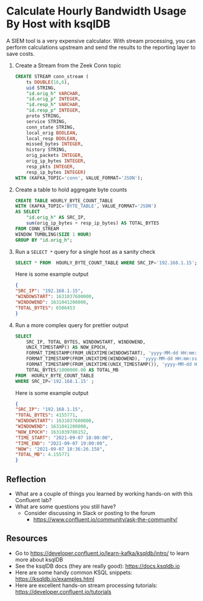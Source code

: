 # Calculate Hourly Bandwidth Usage By Host with ksqlDB


A SIEM tool is a very expensive calculator. With stream processing, you can perform calculations upstream and send the results to the reporting layer to save costs.

1. Create a Stream from the Zeek Conn topic
    ```sql
    CREATE STREAM conn_stream (
        ts DOUBLE(16,6),
        uid STRING,
        "id.orig_h" VARCHAR,
        "id.orig_p" INTEGER,
        "id.resp_h" VARCHAR,
        "id.resp_p" INTEGER,
        proto STRING,
        service STRING,
        conn_state STRING,
        local_orig BOOLEAN,
        local_resp BOOLEAN,
        missed_bytes INTEGER,
        history STRING,
        orig_packets INTEGER,
        orig_ip_bytes INTEGER,
        resp_pkts INTEGER,
        resp_ip_bytes INTEGER)
    WITH (KAFKA_TOPIC='conn', VALUE_FORMAT='JSON');
    ```
2. Create a table to hold aggregate byte counts
    ```sql
    CREATE TABLE HOURLY_BYTE_COUNT_TABLE
    WITH (KAFKA_TOPIC='BYTE_TABLE', VALUE_FORMAT='JSON')
    AS SELECT
        "id.orig_h" AS SRC_IP,
        sum(orig_ip_bytes + resp_ip_bytes) AS TOTAL_BYTES
    FROM CONN_STREAM
    WINDOW TUMBLING(SIZE 1 HOUR)
    GROUP BY "id.orig_h";
    ```
3. Run a ```SELECT *``` query for a single host as a sanity check
    ```sql
    SELECT * FROM  HOURLY_BYTE_COUNT_TABLE WHERE SRC_IP='192.168.1.15';
    ```
    Here is some example output
    ```json
    {
    "SRC_IP": "192.168.1.15",
    "WINDOWSTART": 1631037600000,
    "WINDOWEND": 1631041200000,
    "TOTAL_BYTES": 6586453
    }
    ```
4. Run a more complex query for prettier output
    ```sql
    SELECT
        SRC_IP, TOTAL_BYTES, WINDOWSTART, WINDOWEND,
        UNIX_TIMESTAMP() AS NOW_EPOCH,
        FORMAT_TIMESTAMP(FROM_UNIXTIME(WINDOWSTART), 'yyyy-MM-dd HH:mm:ss') AS TIME_START,
        FORMAT_TIMESTAMP(FROM_UNIXTIME(WINDOWEND), 'yyyy-MM-dd HH:mm:ss') AS TIME_END,
        FORMAT_TIMESTAMP(FROM_UNIXTIME(UNIX_TIMESTAMP()), 'yyyy-MM-dd HH:mm:ss.SSS') AS NOW,
        TOTAL_BYTES/1000000.00 AS TOTAL_MB
    FROM  HOURLY_BYTE_COUNT_TABLE
    WHERE SRC_IP='192.168.1.15' ;
    ```
    Here is some example output
    ```json
    {
    "SRC_IP": "192.168.1.15",
    "TOTAL_BYTES": 4155771,
    "WINDOWSTART": 1631037600000,
    "WINDOWEND": 1631041200000,
    "NOW_EPOCH": 1631039786152,
    "TIME_START": "2021-09-07 18:00:00",
    "TIME_END": "2021-09-07 19:00:00",
    "NOW": "2021-09-07 18:36:26.158",
    "TOTAL_MB": 4.155771
    }
    ```

## Reflection

- What are a couple of things you learned by working hands-on with this Confluent lab?
- What are some questions you still have?
  - Consider discussing in Slack or posting to the forum
    - https://www.confluent.io/community/ask-the-community/

## Resources

- Go to https://developer.confluent.io/learn-kafka/ksqldb/intro/ to learn more about ksqlDB
- See the ksqlDB docs (they are really good): https://docs.ksqldb.io
- Here are some handy common KSQL snippets: https://ksqldb.io/examples.html
- Here are excellent hands-on stream processing tutorials: https://developer.confluent.io/tutorials